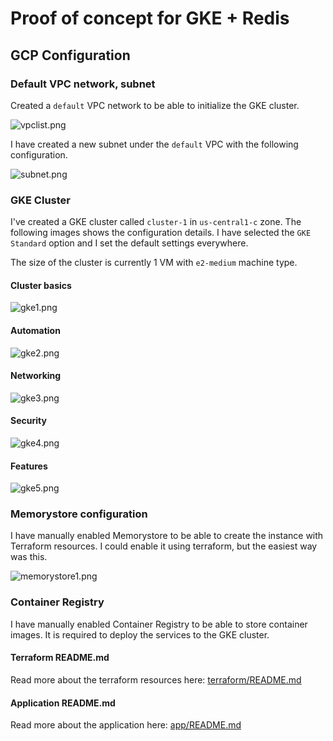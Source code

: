 # Proof of concept for GKE + Redis

## GCP Configuration

### Default VPC network, subnet

Created a `default` VPC network to be able to initialize the GKE cluster.

![vpclist.png](.readme/vpclist.png)

I have created a new subnet under the `default` VPC with the following configuration.

![subnet.png](.readme/subnet.png)

### GKE Cluster

I've created a GKE cluster called `cluster-1` in `us-central1-c` zone. The following images shows the configuration details. I have selected the `GKE Standard` option and I set the default settings everywhere.

The size of the cluster is currently 1 VM with `e2-medium` machine type.

#### Cluster basics

![gke1.png](.readme/gke1.png)

#### Automation

![gke2.png](.readme/gke2.png)

#### Networking

![gke3.png](.readme/gke3.png)

#### Security

![gke4.png](.readme/gke4.png)

#### Features

![gke5.png](.readme/gke5.png)

### Memorystore configuration

I have manually enabled Memorystore to be able to create the instance with Terraform resources. I could enable it using terraform, but the easiest way was this.

![memorystore1.png](.readme/memorystore1.png)

### Container Registry

I have manually enabled Container Registry to be able to store container images. It is required to deploy the services to the GKE cluster.

#### Terraform README.md

Read more about the terraform resources here: [terraform/README.md](terraform/README.md)

#### Application README.md

Read more about the application here:
[app/README.md](app/README.md)